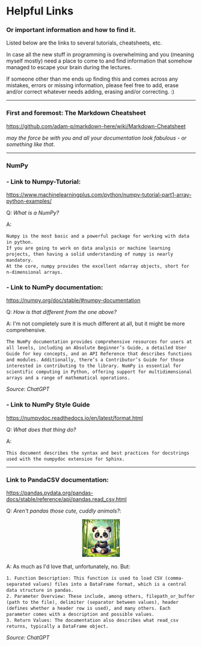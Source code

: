# Helpful Links
### Or important information and how to find it.


Listed below are the links to several tutorials, cheatsheets, etc.

In case all the new stuff in programming is overwhelming and you (meaning myself mostly) need a place to come to and find information that somehow managed to escape your brain during the lectures.

If someone other than me ends up finding this and comes across any mistakes, errors or missing information, please feel free to add, erase and/or correct whatever needs adding, erasing and/or correcting. :)

---

### First and foremost: The Markdown Cheatsheet

https://github.com/adam-p/markdown-here/wiki/Markdown-Cheatsheet 

*may the force be with you and all your documentation look fabulous - or something like that*.

---
### NumPy

### - Link to Numpy-Tutorial: 
https://www.machinelearningplus.com/python/numpy-tutorial-part1-array-python-examples/

Q: *What is a NumPy?*

A:

    Numpy is the most basic and a powerful package for working with data in python.
    If you are going to work on data analysis or machine learning projects, then having a solid understanding of numpy is nearly mandatory.
    At the core, numpy provides the excellent ndarray objects, short for n-dimensional arrays.


### - Link to NumPy documentation:
https://numpy.org/doc/stable/#numpy-documentation

Q: *How is that different from the one above?*

A: I'm not completely sure it is much different at all, but it might be more comprehensive.

    The NumPy documentation provides comprehensive resources for users at all levels, including an Absolute Beginner’s Guide, a detailed User Guide for key concepts, and an API Reference that describes functions and modules. Additionally, there’s a Contributor’s Guide for those interested in contributing to the library. NumPy is essential for scientific computing in Python, offering support for multidimensional arrays and a range of mathematical operations.
*Source: ChatGPT*


### - Link to NumPy Style Guide
https://numpydoc.readthedocs.io/en/latest/format.html

Q: *What does that thing do?*

A:

    This document describes the syntax and best practices for docstrings used with the numpydoc extension for Sphinx.


---

### Link to PandaCSV documentation:
https://pandas.pydata.org/pandas-docs/stable/reference/api/pandas.read_csv.html

Q: *Aren't pandas those cute, cuddly animals?*:
<div style="text-align: center;">
    <img src="A cute panda sitting in a bamboo forest, with gentle sunlight filtering through the leaves..webp" alt="Cute panda in bamboo forest" width="100px">
</div>


A: As much as I'd love that, unfortunately, no. But:

    1. Function Description: This function is used to load CSV (comma-separated values) files into a DataFrame format, which is a central data structure in pandas.
    2. Parameter Overview: These include, among others, filepath_or_buffer (path to the file), delimiter (separator between values), header (defines whether a header row is used), and many others. Each parameter comes with a description and possible values.
    3. Return Values: The documentation also describes what read_csv returns, typically a DataFrame object.
   
*Source: ChatGPT*

